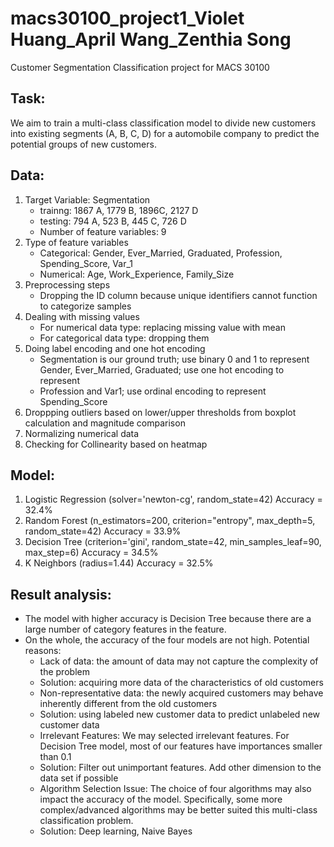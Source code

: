 # macs30100_project1_Violet Huang_April Wang_Zenthia Song

Customer Segmentation Classification project for MACS 30100

## Task:
We aim to train a multi-class classification model to divide new customers into existing segments (A, B, C, D)  for a automobile company to predict the potential groups of new customers.

## Data:
  1) Target Variable: Segmentation
        - trainng: 1867 A, 1779 B, 1896C, 2127 D
        - testing: 794 A, 523 B, 445 C, 726 D
        - Number of feature variables: 9
  2) Type of feature variables
        - Categorical: Gender, Ever_Married, Graduated, Profession, Spending_Score, Var_1
        - Numerical: Age, Work_Experience, Family_Size
  3) Preprocessing steps
        - Dropping the ID column because unique identifiers cannot function to categorize samples
  4) Dealing with missing values
        - For numerical data type: replacing missing value with mean
        - For categorical data type: dropping them
  5) Doing label encoding and one hot encoding
        - Segmentation is our ground truth; use binary 0 and 1 to represent Gender, Ever_Married, Graduated; use one hot encoding to represent 
        - Profession and Var1; use ordinal encoding to represent Spending_Score
  6) Droppping outliers based on lower/upper thresholds from boxplot calculation and magnitude comparison
  7) Normalizing numerical data
  8) Checking for Collinearity based on heatmap
 
## Model:
  1) Logistic Regression (solver='newton-cg', random_state=42) Accuracy = 32.4%
  2) Random Forest (n_estimators=200, criterion="entropy", max_depth=5, random_state=42) Accuracy = 33.9%
  3) Decision Tree (criterion='gini', random_state=42, min_samples_leaf=90, max_step=6) Accuracy = 34.5%
  4) K Neighbors (radius=1.44) Accuracy = 32.5%
  
## Result analysis:
  * The model with higher accuracy is Decision Tree because there are a large number of category features in the feature. 
  * On the whole, the accuracy of the four models are not high. Potential reasons:
     - Lack of data: the amount of data may not capture the complexity of the problem
     - Solution: acquiring more data of the characteristics of old customers
     - Non-representative data: the newly acquired customers may behave inherently different from the old customers
     -  Solution: using labeled new customer data to predict unlabeled new customer data
     - Irrelevant Features: We may selected irrelevant features. For Decision Tree model, most of our features have importances smaller than 0.1
     -  Solution: Filter out unimportant features. Add other dimension to the data set if possible
     - Algorithm Selection Issue: The choice of four algorithms may also impact the accuracy of the model. Specifically, some more complex/advanced
     algorithms may be better suited this multi-class classification problem.
     -  Solution: Deep learning, Naive Bayes
